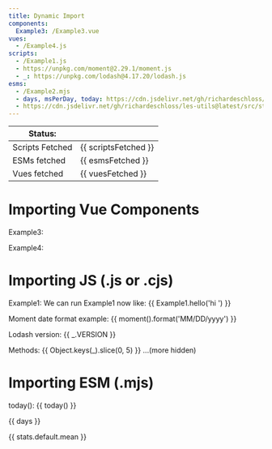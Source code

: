 ```yaml
---
title: Dynamic Import
components: 
  Example3: /Example3.vue
vues:
  - /Example4.js
scripts: 
  - /Example1.js
  - https://unpkg.com/moment@2.29.1/moment.js
  - _: https://unpkg.com/lodash@4.17.20/lodash.js
esms: 
  - /Example2.mjs
  - days, msPerDay, today: https://cdn.jsdelivr.net/gh/richardeschloss/les-utils@latest/src/datetime.js
  - https://cdn.jsdelivr.net/gh/richardeschloss/les-utils@latest/src/stats.js
---
```


| Status: | |
| --- | --- |
| Scripts Fetched | {{ scriptsFetched }} |
| ESMs fetched | {{ esmsFetched }} |
| Vues fetched | {{ vuesFetched }} |

# Importing Vue Components
Example3: 
<example3 />

<div v-if="vuesFetched">
Example4: <example4 />
</div>

# Importing JS (.js or .cjs)
<div v-if="scriptsFetched">
Example1:
We can run Example1 now like: {{ Example1.hello('hi ') }}

Moment date format example: {{ moment().format('MM/DD/yyyy') }}

Lodash version: {{ _.VERSION }} 

Methods: {{ Object.keys(_).slice(0, 5) }} ...(more hidden)
</div>


# Importing ESM (.mjs)
<div v-if="esmsFetched">
today(): {{ today() }}

{{ days }} 

{{ stats.default.mean }}
</div>

